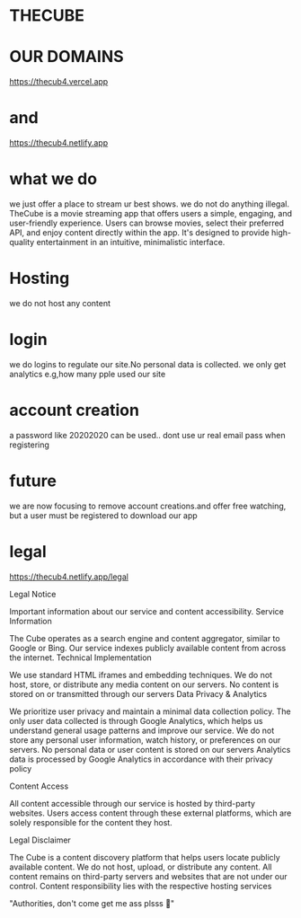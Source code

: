# THECUBE
# OUR DOMAINS
https://thecub4.vercel.app 
# and
https://thecub4.netlify.app
# what we do
we just offer a place to stream ur best shows. 
we do not do anything illegal. 
TheCube is a movie streaming app that offers users a simple, engaging, and user-friendly experience. Users can browse movies, select their preferred API, and enjoy content directly within the app. It's designed to provide high-quality entertainment in an intuitive, minimalistic interface.
# Hosting
we do not host any content
# login
we do logins to regulate our site.No personal data is collected.
we only get analytics e.g,how many pple used our site
# account creation
a password like 20202020 can be used.. dont use ur real email pass when registering
# future
we are now focusing to remove account creations.and offer free watching, but a user must be registered to download our app
# legal
https://thecub4.netlify.app/legal

Legal Notice

Important information about our service and content accessibility.
Service Information

The Cube operates as a search engine and content aggregator, similar to Google or Bing. Our service indexes publicly available content from across the internet.
Technical Implementation

We use standard HTML iframes and embedding techniques. We do not host, store, or distribute any media content on our servers. No content is stored on or transmitted through our servers
Data Privacy & Analytics

We prioritize user privacy and maintain a minimal data collection policy. The only user data collected is through Google Analytics, which helps us understand general usage patterns and improve our service. We do not store any personal user information, watch history, or preferences on our servers.
No personal data or user content is stored on our servers
Analytics data is processed by Google Analytics in accordance with their privacy policy

Content Access

All content accessible through our service is hosted by third-party websites. Users access content through these external platforms, which are solely responsible for the content they host.

Legal Disclaimer

The Cube is a content discovery platform that helps users locate publicly available content. We do not host, upload, or distribute any content. All content remains on third-party servers and websites that are not under our control.
Content responsibility lies with the respective hosting services

"Authorities, don't come get me ass plsss 🙏"
